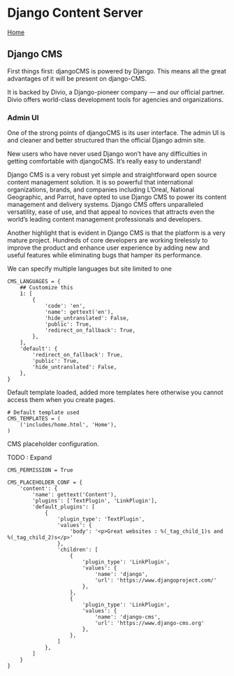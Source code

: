 # Django Content Server

[Home](https://github.com/Python-Marketing/django-content-server)

## Django CMS

First things first: djangoCMS is powered by Django. This means all the great advantages of it will be present on django-CMS.

It is backed by Divio, a Django-pioneer company — and our official partner. Divio offers world-class development tools for agencies and organizations.

### Admin UI

One of the strong points of djangoCMS is its user interface. The admin UI is and cleaner and better structured than the official Django admin site.

New users who have never used Django won’t have any difficulties in getting comfortable with djangoCMS. It’s really easy to understand!

Django CMS is a very robust yet simple and straightforward open source content management solution. It is so powerful that international organizations, brands, and companies including L’Oreal, National Geographic, and Parrot, have opted to use Django CMS to power its content management and delivery systems. Django CMS offers unparalleled versatility, ease of use, and that appeal to novices that attracts even the world’s leading content management professionals and developers.

Another highlight that is evident in Django CMS is that the platform is a very mature project. Hundreds of core developers are working tirelessly to improve the product and enhance user experience by adding new and useful features while eliminating bugs that hamper its performance.

We can specify multiple languages but site limited to one

```
CMS_LANGUAGES = {
    ## Customize this
    1: [
        {
            'code': 'en',
            'name': gettext('en'),
            'hide_untranslated': False,
            'public': True,
            'redirect_on_fallback': True,
        },
    ],
    'default': {
        'redirect_on_fallback': True,
        'public': True,
        'hide_untranslated': False,
    },
}

```

Default template loaded, added more templates here otherwise you cannot access them when you create pages.

```
# Default template used
CMS_TEMPLATES = (
    ('includes/home.html', 'Home'),
)

```

CMS placeholder configuration.

TODO : Expand
```
CMS_PERMISSION = True

CMS_PLACEHOLDER_CONF = {
    'content': {
        'name': gettext('Content'),
        'plugins': ['TextPlugin', 'LinkPlugin'],
        'default_plugins': [
            {
                'plugin_type': 'TextPlugin',
                'values': {
                    'body': '<p>Great websites : %(_tag_child_1)s and %(_tag_child_2)s</p>'
                },
                'children': [
                    {
                        'plugin_type': 'LinkPlugin',
                        'values': {
                            'name': 'django',
                            'url': 'https://www.djangoproject.com/'
                        },
                    },
                    {
                        'plugin_type': 'LinkPlugin',
                        'values': {
                            'name': 'django-cms',
                            'url': 'https://www.django-cms.org'
                        },
                    },
                ]
            },
        ]
    }
}

```